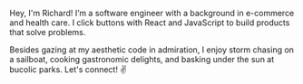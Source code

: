 Hey, I'm Richard! I’m a software engineer with a background in e-commerce and health care. I click buttons with React and JavaScript to build products that solve problems. 

Besides gazing at my aesthetic code in admiration, I enjoy storm chasing on a sailboat, cooking gastronomic delights, and basking under the sun at bucolic parks. Let's connect! ✌️

<!---
richardyoungdev/richardyoungdev is a ✨ special ✨ repository because its `README.md` (this file) appears on your GitHub profile.
You can click the Preview link to take a look at your changes.
--->

